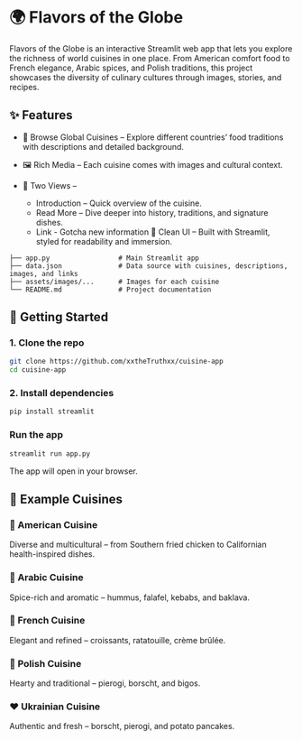 # **🌍 Flavors of the Globe**

Flavors of the Globe is an interactive Streamlit web app that lets you explore the richness of world cuisines in one place. From American comfort food to French elegance, Arabic spices, and Polish traditions, this project showcases the diversity of culinary cultures through images, stories, and recipes.

## ✨ Features

- 🍴 Browse Global Cuisines – Explore different countries’ food traditions with descriptions and detailed background.

- 🖼️ Rich Media – Each cuisine comes with images and cultural context.

- 📖 Two Views –
  - Introduction – Quick overview of the cuisine.
  - Read More – Dive deeper into history, traditions, and signature dishes.
  - Link - Gotcha new information
🎨 Clean UI – Built with Streamlit, styled for readability and immersion.


```
├── app.py                 # Main Streamlit app
├── data.json              # Data source with cuisines, descriptions, images, and links
├── assets/images/...      # Images for each cuisine
└── README.md              # Project documentation
```

## 🚀 Getting Started 

### **1. Clone the repo**

```bash
git clone https://github.com/xxtheTruthxx/cuisine-app
cd cuisine-app
```

### **2. Install dependencies**

```bash
pip install streamlit
```

### **Run the app**

```bash
streamlit run app.py
```

The app will open in your browser.

## **🍲 Example Cuisines**

### 🍔 American Cuisine

Diverse and multicultural – from Southern fried chicken to Californian health-inspired dishes.

### 🧆 Arabic Cuisine

Spice-rich and aromatic – hummus, falafel, kebabs, and baklava.

### 🥐 French Cuisine

Elegant and refined – croissants, ratatouille, crème brûlée.

### 🥣 Polish Cuisine

Hearty and traditional – pierogi, borscht, and bigos.

### ❤ Ukrainian Cuisine

Authentic and fresh – borscht, pierogi, and potato pancakes.
